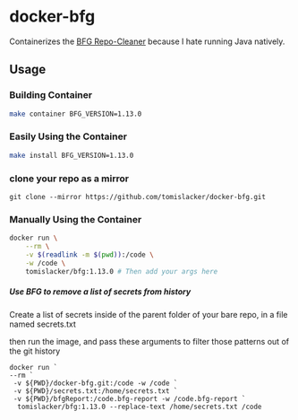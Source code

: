 # docker-bfg
Containerizes the
[BFG Repo-Cleaner](https://rtyley.github.io/bfg-repo-cleaner/) because I hate
running Java natively.

## Usage
### Building Container

```sh
make container BFG_VERSION=1.13.0
```

### Easily Using the Container

```sh
make install BFG_VERSION=1.13.0
```

### clone your repo as a mirror
`git clone --mirror https://github.com/tomislacker/docker-bfg.git`

### Manually Using the Container

```sh
docker run \
    --rm \
    -v $(readlink -m $(pwd)):/code \
    -w /code \
    tomislacker/bfg:1.13.0 # Then add your args here
```

##### Use BFG to remove a list of secrets from history
Create a list of secrets inside of the parent folder of your bare repo, in a file named secrets.txt

then run the image, and pass these arguments to filter those patterns out of the git history
```
docker run `
--rm `
 -v ${PWD}/docker-bfg.git:/code -w /code `
 -v ${PWD}/secrets.txt:/home/secrets.txt `
 -v ${PWD}/bfgReport:/code.bfg-report -w /code.bfg-report `
  tomislacker/bfg:1.13.0 --replace-text /home/secrets.txt /code
   ```